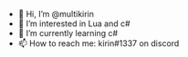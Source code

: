 - 👋 Hi, I’m @multikirin
- 👀 I’m interested in Lua and c#
- 🌱 I’m currently learning c#
- 📫 How to reach me: kirin#1337 on discord

<!---
multikirin/multikirin is a ✨ special ✨ repository because its `README.md` (this file) appears on your GitHub profile.
You can click the Preview link to take a look at your changes.
--->

